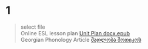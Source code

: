 # 1
>select file  
Online ESL lesson plan
[Unit Plan docx.epub](kwarks/unit_plan.docx.docx)  
Georgian Phonology Article
[მადლობა შოთიკოს](kwarks/Georgian_Pratt_Anaysis.pdf)
